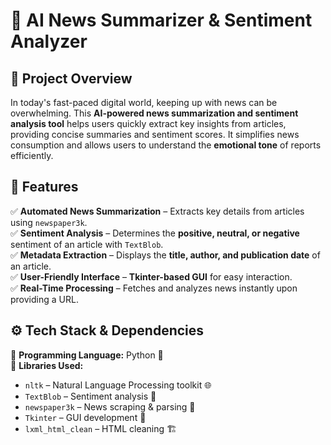 # 📰 AI News Summarizer & Sentiment Analyzer  

## 📌 Project Overview  
In today's fast-paced digital world, keeping up with news can be overwhelming. This **AI-powered news summarization and sentiment analysis tool** helps users quickly extract key insights from articles, providing concise summaries and sentiment scores. It simplifies news consumption and allows users to understand the **emotional tone** of reports efficiently.  

## 🎯 Features  
✅ **Automated News Summarization** – Extracts key details from articles using `newspaper3k`.  
✅ **Sentiment Analysis** – Determines the **positive, neutral, or negative** sentiment of an article with `TextBlob`.  
✅ **Metadata Extraction** – Displays the **title, author, and publication date** of an article.  
✅ **User-Friendly Interface** – **Tkinter-based GUI** for easy interaction.  
✅ **Real-Time Processing** – Fetches and analyzes news instantly upon providing a URL.  

## ⚙️ Tech Stack & Dependencies  
📌 **Programming Language:** Python 🐍  
📌 **Libraries Used:**  
- `nltk` – Natural Language Processing toolkit 🌐  
- `TextBlob` – Sentiment analysis 🤖  
- `newspaper3k` – News scraping & parsing 📰  
- `Tkinter` – GUI development 🎨  
- `lxml_html_clean` – HTML cleaning 🏗️  



